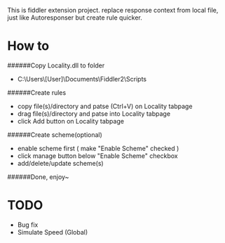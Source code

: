 This is fiddler extension project. replace response context from local file, just like Autoresponser but create rule quicker.

How to
====
######Copy Locality.dll to folder
* C:\Users\\[User]\Documents\Fiddler2\Scripts 


######Create rules
* copy file(s)/directory and patse (Ctrl+V) on Locality tabpage
* drag file(s)/directory and patse into Locality tabpage
* click Add button on Locality tabpage


######Create scheme(optional)
* enable scheme first ( make "Enable Scheme" checked )
* click manage button below "Enable Scheme" checkbox
* add/delete/update scheme(s)

######Done, enjoy~

TODO
====
* Bug fix
* Simulate Speed (Global)
